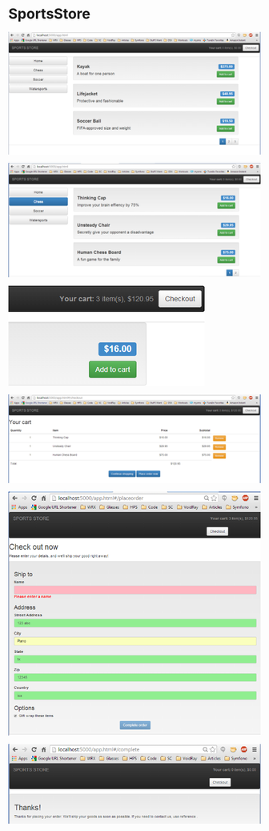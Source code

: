 SportsStore
===========
![Viewing all products](https://raw.githubusercontent.com/thefont/SportsStore/master/images/1.PNG)

![](https://raw.githubusercontent.com/thefont/SportsStore/master/images/2.PNG)

![](https://raw.githubusercontent.com/thefont/SportsStore/master/images/3.PNG)

![](https://raw.githubusercontent.com/thefont/SportsStore/master/images/4.PNG)

![](https://raw.githubusercontent.com/thefont/SportsStore/master/images/5.PNG)

![](https://raw.githubusercontent.com/thefont/SportsStore/master/images/6.PNG)